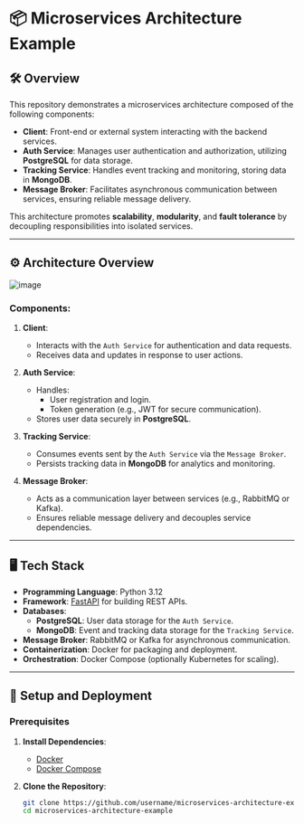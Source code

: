 # 📦 Microservices Architecture Example

## 🛠 Overview

This repository demonstrates a microservices architecture composed of the following components:

- **Client**: Front-end or external system interacting with the backend services.
- **Auth Service**: Manages user authentication and authorization, utilizing **PostgreSQL** for data storage.
- **Tracking Service**: Handles event tracking and monitoring, storing data in **MongoDB**.
- **Message Broker**: Facilitates asynchronous communication between services, ensuring reliable message delivery.

This architecture promotes **scalability**, **modularity**, and **fault tolerance** by decoupling responsibilities into isolated services.

---

## ⚙️ Architecture Overview

![image](https://github.com/user-attachments/assets/0ee998e5-b5c5-44ff-ae49-42b6584f691c)


### Components:

1. **Client**:
   - Interacts with the `Auth Service` for authentication and data requests.
   - Receives data and updates in response to user actions.

2. **Auth Service**:
   - Handles:
     - User registration and login.
     - Token generation (e.g., JWT for secure communication).
   - Stores user data securely in **PostgreSQL**.

3. **Tracking Service**:
   - Consumes events sent by the `Auth Service` via the `Message Broker`.
   - Persists tracking data in **MongoDB** for analytics and monitoring.

4. **Message Broker**:
   - Acts as a communication layer between services (e.g., RabbitMQ or Kafka).
   - Ensures reliable message delivery and decouples service dependencies.

---

## 🖥 Tech Stack

- **Programming Language**: Python 3.12
- **Framework**: [FastAPI](https://fastapi.tiangolo.com/) for building REST APIs.
- **Databases**:
  - **PostgreSQL**: User data storage for the `Auth Service`.
  - **MongoDB**: Event and tracking data storage for the `Tracking Service`.
- **Message Broker**: RabbitMQ or Kafka for asynchronous communication.
- **Containerization**: Docker for packaging and deployment.
- **Orchestration**: Docker Compose (optionally Kubernetes for scaling).

---

## 🚀 Setup and Deployment

### Prerequisites

1. **Install Dependencies**:
   - [Docker](https://docs.docker.com/get-docker/)
   - [Docker Compose](https://docs.docker.com/compose/install/)

2. **Clone the Repository**:
   ```bash
   git clone https://github.com/username/microservices-architecture-example.git
   cd microservices-architecture-example
